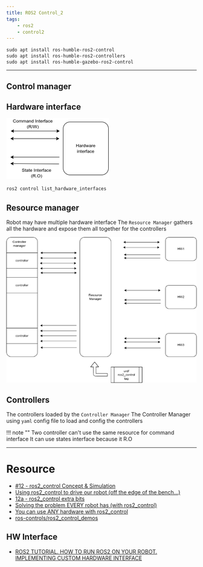```yaml
---
title: ROS2 Control_2
tags:
    - ros2
    - control2
---
```


```
sudo apt install ros-humble-ros2-control
sudo apt install ros-humble-ros2-controllers
sudo apt install ros-humble-gazebo-ros2-control
```

---

## Control manager

## Hardware interface

![](images/hardware_interface.drawio.png)

```bash
ros2 control list_hardware_interfaces
```


## Resource manager
Robot may have multiple hardware interface
The `Resource Manager` gathers all the hardware and expose them all together for the controllers

![](images/resource_manager.drawio.png)


## Controllers
The controllers loaded by the `Controller Manager` 
The Controller Manager using `yaml` config file to load and config the controllers

!!! note ""
    Two controller can't use the same resource for command interface
    It can use states interface because it R.O 

---

# Resource
- [#12 - ros2_control Concept & Simulation](https://articulatedrobotics.xyz/mobile-robot-12-ros2-control/)
- [ Using ros2_control to drive our robot (off the edge of the bench...) ](https://youtu.be/4VVrTCnxvSw)
- [12a - ros2_control extra bits](https://articulatedrobotics.xyz/mobile-robot-12a-ros2-control-extra/)
- [ Solving the problem EVERY robot has (with ros2_control) ](https://youtu.be/4QKsDf1c4hc)
- [ You can use ANY hardware with ros2_control ](https://youtu.be/J02jEKawE5U)
- [ros-controls/ros2_control_demos](https://github.com/ros-controls/ros2_control_demos/tree/master)

## HW Interface
- [ ROS2 TUTORIAL. HOW TO RUN ROS2 ON YOUR ROBOT. IMPLEMENTING CUSTOM HARDWARE INTERFACE ](https://youtu.be/be-5DPuDtO8)